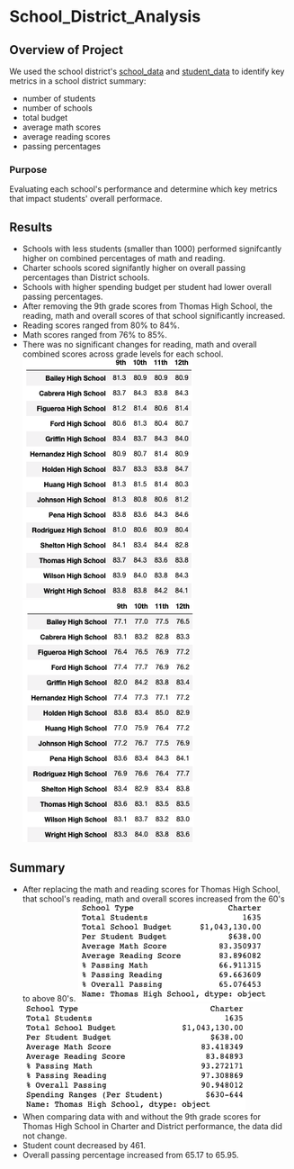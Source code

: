 # School_District_Analysis

## Overview of Project
We used the school district's [school_data](Resources/schools_complete.csv) and [student_data](Resources/students_complete.csv) to identify key metrics in a school district summary:
- number of students
- number of schools
- total budget
- average math scores
- average reading scores
- passing percentages

### Purpose
Evaluating each school's performance and determine which key metrics that impact students' overall performace. 

## Results
- Schools with less students (smaller than 1000) performed signifcantly higher on combined percentages of math and reading.
- Charter schools scored signifantly higher on overall passing percentages than District schools.
- Schools with higher spending budget per student had lower overall passing percentages.
- After removing the 9th grade scores from Thomas High School, the reading, math and overall scores of that school significantly increased. 
- Reading scores ranged from 80% to 84%.
- Math scores ranged from 76% to 85%.
- There was no significant changes for reading, math and overall combined scores across grade levels for each school. 
![changes_in_scores_groupedBy_reading_grade.png](Resources/changes_in_scores_groupedBy_reading_grade.png) ![changes_in_scores_groupedBy_math_grade.png](Resources/changes_in_scores_groupedBy_math_grade.png)

## Summary
- After replacing the math and reading scores for Thomas High School, that school's reading, math and overall scores increased from the 60's to above 80's.
![unchanged_THS_data.png](Resources/unchanged_THS_data.png) ![changed_THS_data.png](Resources/changed_THS_data.png) 
- When comparing data with and without the 9th grade scores for Thomas High School in Charter and District performance, the data did not change. 
- Student count decreased by 461.
- Overall passing percentage increased from 65.17 to 65.95.
